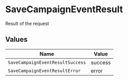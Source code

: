 # SaveCampaignEventResult

Result of the request


## Values

| Name                             | Value                            |
| -------------------------------- | -------------------------------- |
| `SaveCampaignEventResultSuccess` | success                          |
| `SaveCampaignEventResultError`   | error                            |